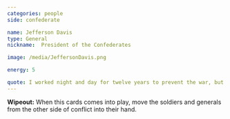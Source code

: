 ```yaml
---
categories: people
side: confederate

name: Jefferson Davis
type: General
nickname:  President of the Confederates

image: /media/JeffersonDavis.png

energy: 5

quote: I worked night and day for twelve years to prevent the war, but I could not. The North was mad and blind, would not let us govern ourselves, and so...
---
```


**Wipeout:** When this cards comes into play, move the soldiers and generals from the other side of conflict into their hand.
